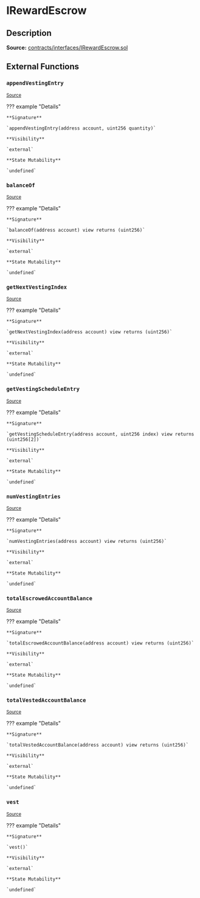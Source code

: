 # IRewardEscrow

## Description

**Source:** [contracts/interfaces/IRewardEscrow.sol](https://github.com/Synthetixio/synthetix/tree/v2.44.0-alpha-2/contracts/interfaces/IRewardEscrow.sol)

## External Functions

### `appendVestingEntry`

<sub>[Source](https://github.com/Synthetixio/synthetix/tree/v2.44.0-alpha-2/contracts/interfaces/IRewardEscrow.sol#L19)</sub>

??? example "Details"

    **Signature**

    `appendVestingEntry(address account, uint256 quantity)`

    **Visibility**

    `external`

    **State Mutability**

    `undefined`

### `balanceOf`

<sub>[Source](https://github.com/Synthetixio/synthetix/tree/v2.44.0-alpha-2/contracts/interfaces/IRewardEscrow.sol#L6)</sub>

??? example "Details"

    **Signature**

    `balanceOf(address account) view returns (uint256)`

    **Visibility**

    `external`

    **State Mutability**

    `undefined`

### `getNextVestingIndex`

<sub>[Source](https://github.com/Synthetixio/synthetix/tree/v2.44.0-alpha-2/contracts/interfaces/IRewardEscrow.sol#L16)</sub>

??? example "Details"

    **Signature**

    `getNextVestingIndex(address account) view returns (uint256)`

    **Visibility**

    `external`

    **State Mutability**

    `undefined`

### `getVestingScheduleEntry`

<sub>[Source](https://github.com/Synthetixio/synthetix/tree/v2.44.0-alpha-2/contracts/interfaces/IRewardEscrow.sol#L14)</sub>

??? example "Details"

    **Signature**

    `getVestingScheduleEntry(address account, uint256 index) view returns (uint256[2])`

    **Visibility**

    `external`

    **State Mutability**

    `undefined`

### `numVestingEntries`

<sub>[Source](https://github.com/Synthetixio/synthetix/tree/v2.44.0-alpha-2/contracts/interfaces/IRewardEscrow.sol#L8)</sub>

??? example "Details"

    **Signature**

    `numVestingEntries(address account) view returns (uint256)`

    **Visibility**

    `external`

    **State Mutability**

    `undefined`

### `totalEscrowedAccountBalance`

<sub>[Source](https://github.com/Synthetixio/synthetix/tree/v2.44.0-alpha-2/contracts/interfaces/IRewardEscrow.sol#L10)</sub>

??? example "Details"

    **Signature**

    `totalEscrowedAccountBalance(address account) view returns (uint256)`

    **Visibility**

    `external`

    **State Mutability**

    `undefined`

### `totalVestedAccountBalance`

<sub>[Source](https://github.com/Synthetixio/synthetix/tree/v2.44.0-alpha-2/contracts/interfaces/IRewardEscrow.sol#L12)</sub>

??? example "Details"

    **Signature**

    `totalVestedAccountBalance(address account) view returns (uint256)`

    **Visibility**

    `external`

    **State Mutability**

    `undefined`

### `vest`

<sub>[Source](https://github.com/Synthetixio/synthetix/tree/v2.44.0-alpha-2/contracts/interfaces/IRewardEscrow.sol#L21)</sub>

??? example "Details"

    **Signature**

    `vest()`

    **Visibility**

    `external`

    **State Mutability**

    `undefined`
